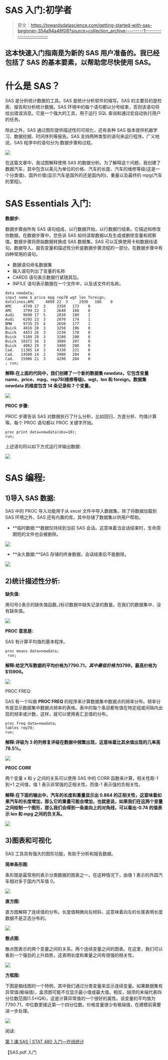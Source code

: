 # SAS 入门:初学者

> 原文：<https://towardsdatascience.com/getting-started-with-sas-beginner-354a94a48f08?source=collection_archive---------1----------------------->

## 这本快速入门指南是为新的 SAS 用户准备的。我已经包括了 SAS 的基本要素，以帮助您尽快使用 SAS。

# 什么是 SAS？

SAS 是分析统计数据的工具。SAS 是统计分析软件的缩写。SAS 的主要目的是检索、报告和分析统计数据。SAS 环境中的每个语句都以分号结束，否则该语句将给出错误消息。它是一个强大的工具，用于运行 SQL 查询和通过宏自动执行用户的任务。

除此之外，SAS 通过图形提供描述性的可视化，还有各种 SAS 版本提供机器学习、数据挖掘、时间序列等报告。SAS 支持两种类型的语句来运行程序。广义地说，SAS 程序中的语句分为:数据步骤和过程。

![](img/47da4477fe6aaf41a512d7fdbc16c719.png)

在这篇文章中，我试图解释使用 SAS 的数据分析。为了解释这个问题，我创建了数据汽车，其中包含以美元为单位的价格、汽车的长度、汽车的维修等级(这是一个分类值)、国外价值(显示汽车是国外的还是国内的)、重量以及最终的 mpg(汽车的里程)。

# SAS Essentials 入门:

**数据步:**

数据步骤由所有 SAS 语句组成，以行数据开始，以行数据行结束。它描述和修改你数据。在数据步骤中，您告诉 SAS 如何读取数据以及生成或删除变量和观察值。数据步骤将原始数据转换成 SAS 数据集。SAS 可以互换使用卡和数据线语句。数据导入、报告变量和描述性分析是数据步骤流程的一部分。在数据步骤中有四种常用的语句。

*   数据语句命名数据集
*   输入语句列出了变量的名称
*   CARDS 语句表示数据行紧随其后。
*   INFILE 语句表示数据在一个文件中，以及该文件的名称。

```
data newdata;
input name $ price mpg rep78 wgt len foreign;
datalines;AMC     4099 22  3     2930   186    0
AMC     4749 17  3     3350   173    0 
AMC     3799 22  3     2640   168    0 
Audi    9690 17  5     2830   189    1 
Audi    6295 23  3     2070   174    1 
BMW     9735 25  4     2650   177    1 
Buick   4816 20  3     3250   196    0 
Buick   4453 26  3     2230   170    0 
Buick   5189 20  3     3280   200    0 
Buick  10372 16  3     3880   207    0 
Buick   4082 19  3     3400   200    0 
Cad.   11385 14  3     4330   221    0 
Cad.   14500 14  2     3900   204    0 
Cad.   15906 21  3     4290   204    0 
; run;
```

**解释:在上面的代码中，我们创建了一个新的数据集 newdata，它包含变量 name、price、mpg、rep78(维修等级)、wgt、len 和 foreign。数据集 newdata 的维度包含 14 条记录和 7 个变量。**

![](img/a9ac9181edbcdb67e5886b9fc26923d3.png)

**PROC 步骤:**

PROC 步骤告诉 SAS 对数据执行了什么分析，比如回归、方差分析、均值计算等。每个 PROC 语句都以 PROC 关键字开始。

```
proc print data=newdata(obs=10);
run;
```

上述语句将以如下方式运行并输出数据:

![](img/1a478d2adf0050427116128ef7891464.png)

# SAS 编程:

## 1)导入 SAS 数据:

SAS 中的 PROC 导入功能用于从 excel 文件中导入数据集。除了将数据加载到 SAS 环境之外，SAS 还有内置的库，其中存储了数据集以供用户帮助。

*   **临时数据:**数据仅持续到当前 SAS 会话。这意味着当会话结束时，生命周期短的文件也会被删除。

![](img/8bebd42a2ef6848a29456a44b7070401.png)

*   **永久数据:**SAS 存储的终身数据，会话结束后不能删除。

![](img/1828b52426abcf5cf303747921fd77a7.png)

## 2)统计描述性分析:

**缺失值:**

用句号()表示的缺失值函数。)标识数据中缺失记录的数量。在我们的数据集中，没有缺失值。

![](img/ef294b5d3ccfbd1bfeb57b65ee20a7cf.png)

**PROC 意思是:**

SAS 有计算平均值的基本程序。

```
proc means data=newdata;                 
 run;
```

**解释:给定汽车数据的平均价格为$7790.71，其中最低价格为$3799，最高价格为$15906。**

![](img/c0667ca603f26365e85f127092fcab66.png)

PROC FREQ:

SAS 有一个叫做 **PROC FREQ** 的程序来计算数据集中数据点的频率分布。频率分布是显示数据集中数据点频率的表格。表中的每个条目都有值在特定组或间隔内出现的频率或计数，这样，就可以使用表汇总值的分布。

```
proc freq data=newdata;
tables rep78; 
run;
```

**解释:评级为 3 的列修复评级在数据中频繁出现，这意味着比其余值出现的几率高 78.5%。**

![](img/3e9631db9b3f710169d01d90369c3de5.png)

**PROC CORR**

两个变量 x 和 y 之间的关系可以使用 SAS 中的 CORR 函数来计算。相关性取-1 到+1 之间值，值 1 表示非常强的正相关性，而值-1 表示强的负相关性。

**解释:在下面的输出中，汽车的长度和重量显示出 0.864 的正相关性，这意味着如果汽车的长度增加，那么它的重量可能会增加，也就是说，如果我们在这两个变量之间绘制一个图形，那么我们会得到一条直向上的对角线，可以看出-0.74 的值表示 len 和 mpg 之间的负关系。**

![](img/66a514721186493f878a0221385b8c40.png)

## 3)图表和可视化

SAS 工具具有强大的图形功能，有助于分析和报告数据。

**简单条形图**:

条形图是最常用的表示分类数据的图表之一。在这种情况下，由值 1 表示的外国汽车相对多于国内汽车值 0。

![](img/e18e8d67033e385ddd4e41e86cb75be7.png)

**直方图:**

直方图解释了连续值的分布。长度值稍微向左倾斜，这意味着向左的长尾表明长度数据不是正态分布的。

![](img/8557149d8e51f1dd8a47f3e7a4909ee7.png)

**散点图**:

散点图表示的两个变量之间的关系。两个连续变量之间的图表。在这里，我们可以看到一个强劲的上升趋势，这表明长度和重量之间有很强的相关性。

![](img/e8c8ea4659b2e849a02108167cc5842b.png)

**方框图:**

下图是箱线图的一个特例，其中我们通过分类变量来显示连续变量。如果数据集有异常值(极端值)，盒须图可能不仅显示最小值或最大值。相反，胡须的末端代表四分位数范围(1.5*IQR)，这是计算异常值的一个很好的属性。该变量的平均值为 7790.71，中位数更接近第一个四分位数。价格变量很少有极端值，在建模前需要进一步处理。

![](img/f8341efefa51cfc0078a6a4cff7a3514.png)

阅读:

[第 1 课:SAS | STAT 480 入门—在线统计](https://onlinecourses.science.psu.edu/stat480/node/7/)

【SAS.pdf 入门